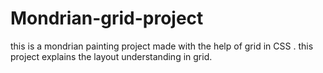 # Mondrian-grid-project
this is a mondrian painting project made with the help of grid in CSS . this project explains the layout understanding in grid.
